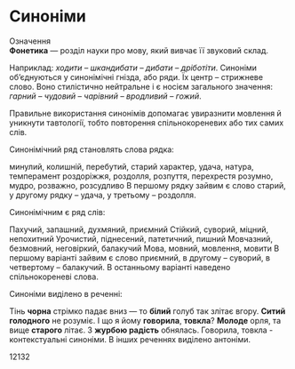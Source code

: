 # Синонiми
<div class="space">
<div class="eoz-wrap">
<span class="eoz">Означення</span>
<div class="eoz-text">
<b>Фонетика</b> — роздiл науки про мову, який вивчає її звуковий склад.
</div>
</div>
</div>

Наприклад: *ходити – шкандибати – дибати – дрiботiти*. Синонiми
об’єднуються у синонiмiчнi гнiзда, або ряди. Їх центр – стрижневе слово. Воно стилiстично нейтральне i є носiєм загального значення: <i>гарний</i> *– чудовий – чарiвний – вродливий – гожий*.

Правильне використання синонiмiв допомагає увиразнити мовлення й уникнути тавтологiї, тобто повторення спiльнокореневих або тих самих слiв.



<quiz correctLabel="correct" incorrectLabel="incorrect" checkLabel="check">
    <question text="">
        <p>Синонімічний ряд становлять слова рядка:</p>
        <answer>минулий, колишній, перебутий, старий</answer>
        <answer>характер, удача, натура, темперамент</answer>
        <answer>роздоріжжя, роздолля, розпуття, перехрестя</answer>
        <answer correct>розумно, мудро, розважно, розсудливо</answer>
        <explanation>
  В першому рядку зайвим є слово старий, у другому рядку – удача, у третьому – роздолля.
    </explanation>
    </question>
</quiz>




<quiz correctLabel="correct" incorrectLabel="incorrect" checkLabel="check">
    <question text="">
        <p>Синонімічним є ряд слів:</p>
        <answer>Пахучий, запашний, духмяний, приємний</answer>
        <answer>Стійкий, суворий, міцний, непохитний </answer>
        <answer correct>Урочистий, піднесений, патетичний, пишний </answer>
        <answer>Мовчазний, безмовний, неговіркий, балакучий</answer>
        <answer>Мова, мовний, мовлення, мовити</answer>
        <explanation>
   В першому варіанті зайвим є слово приємний, в другому – суворий, в четвертому – балакучий. В останньому варіанті наведено спільнокореневі слова.
    </explanation>
    </question>
</quiz>


<quiz correctLabel="correct" incorrectLabel="incorrect" checkLabel="check">
    <question text="">
        <p>Синоніми виділено в реченні:</p>
        <answer>Тінь <b>чорна</b> стрімко падає вниз — то <b>білий</b> голуб так злітає вгору.</answer>
        <answer><b>Ситий голодного</b> не розуміє.</answer>
        <answer>І що я йому <b>говорила</b>, <b>товкла</b>? </answer>
        <answer><b>Молоде</b> орля, та вище <b>старого</b> літає.</answer>
        <answer>З <b>журбою радість</b> обнялась.</answer>
        <explanation>
   Говорила, товкла - контекстуальні синоніми. В інших реченнях виділено антоніми.
    </explanation>
    </question>
</quiz>


12132